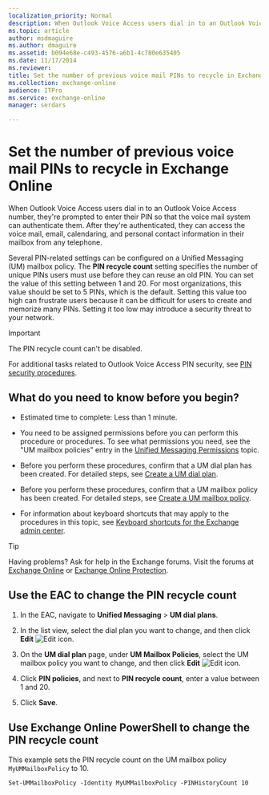 ```yaml
---
localization_priority: Normal
description: When Outlook Voice Access users dial in to an Outlook Voice Access number, they're prompted to enter their PIN so that the voice mail system can authenticate them. After they're authenticated, they can access the voice mail, email, calendaring, and personal contact information in their mailbox from any telephone.
ms.topic: article
author: msdmaguire
ms.author: dmaguire
ms.assetid: b094e68e-c493-4576-a6b1-4c780e635405
ms.date: 11/17/2014
ms.reviewer: 
title: Set the number of previous voice mail PINs to recycle in Exchange Online
ms.collection: exchange-online
audience: ITPro
ms.service: exchange-online
manager: serdars

---
```


# Set the number of previous voice mail PINs to recycle in Exchange Online

When Outlook Voice Access users dial in to an Outlook Voice Access number, they're prompted to enter their PIN so that the voice mail system can authenticate them. After they're authenticated, they can access the voice mail, email, calendaring, and personal contact information in their mailbox from any telephone.

Several PIN-related settings can be configured on a Unified Messaging (UM) mailbox policy. The **PIN recycle count** setting specifies the number of unique PINs users must use before they can reuse an old PIN. You can set the value of this setting between 1 and 20. For most organizations, this value should be set to 5 PINs, which is the default. Setting this value too high can frustrate users because it can be difficult for users to create and memorize many PINs. Setting it too low may introduce a security threat to your network.

> [!IMPORTANT]
> The PIN recycle count can't be disabled.

For additional tasks related to Outlook Voice Access PIN security, see [PIN security procedures](pin-security-procedures.md).

## What do you need to know before you begin?

- Estimated time to complete: Less than 1 minute.

- You need to be assigned permissions before you can perform this procedure or procedures. To see what permissions you need, see the "UM mailbox policies" entry in the [Unified Messaging Permissions](https://technet.microsoft.com/library/d326c3bc-8f33-434a-bf02-a83cc26a5498.aspx) topic.

- Before you perform these procedures, confirm that a UM dial plan has been created. For detailed steps, see [Create a UM dial plan](../../voice-mail-unified-messaging/connect-voice-mail-system/create-um-dial-plan.md).

- Before you perform these procedures, confirm that a UM mailbox policy has been created. For detailed steps, see [Create a UM mailbox policy](../../voice-mail-unified-messaging/set-up-voice-mail/create-um-mailbox-policy.md).

- For information about keyboard shortcuts that may apply to the procedures in this topic, see [Keyboard shortcuts for the Exchange admin center](../../accessibility/keyboard-shortcuts-in-admin-center.md).

> [!TIP]
> Having problems? Ask for help in the Exchange forums. Visit the forums at [Exchange Online](https://go.microsoft.com/fwlink/p/?linkId=267542) or [Exchange Online Protection](https://go.microsoft.com/fwlink/p/?linkId=285351).

## Use the EAC to change the PIN recycle count

1. In the EAC, navigate to **Unified Messaging** \> **UM dial plans**.

2. In the list view, select the dial plan you want to change, and then click **Edit** ![Edit icon](../../media/ITPro_EAC_EditIcon.gif).

3. On the **UM dial plan** page, under **UM Mailbox Policies**, select the UM mailbox policy you want to change, and then click **Edit** ![Edit icon](../../media/ITPro_EAC_EditIcon.gif).

4. Click **PIN policies**, and next to **PIN recycle count**, enter a value between 1 and 20.

5. Click **Save**.

## Use Exchange Online PowerShell to change the PIN recycle count

This example sets the PIN recycle count on the UM mailbox policy `MyUMMailboxPolicy` to 10.

```
Set-UMMailboxPolicy -Identity MyUMMailboxPolicy -PINHistoryCount 10
```
